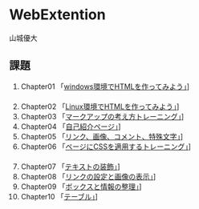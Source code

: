 # WebExtention
山城優大

## 課題
1. Chapter01 「[windows環境でHTMLを作ってみよう」](chapter01/ch01-hirstht-win.html)]  　　　　　　　　　　　
2. Chapter02 「[Linux環境でHTMLを作ってみよう」](chapter02/ch02-firsthtml-linux.html)]  　　　　　　　　　　
3. Chapter03 「[マークアップの考え方トレーニング」](chapter03/ch-03-markuptag1.html)]  　　　　　　　　　
4. Chapter04 「[自己紹介ページ」](chapter04/ch04-markuptag1.html)]  　　　　　　　　　　　
5. Chapter05 「[リンク、画像、コメント、特殊文字」](chapter05/ch05-markuptag2.html)]　　　　　　　　　　　
6. Chapter06 「[ページにCSSを適用するトレーニング」](chapter06/index%20(1).html)]  　　　　　　　　　　　
7. Chapter07 「[テキストの装飾」](chapter07/ch07-fontsytle.html)]  　　　　　　　　　　　
8. Chapter08 「[リンクの設定と画像の表示」](chapter08/ch08-linkimg.html)]  　　　　　　　　　　　
9. Chapter09 「[ボックスと情報の整理」](chapter09/ch09-boxcss.html)]  　　　　　　　　　　　
10. Chapter10 「[テーブル」](chapter10/ch10-table.html)]  
　　　　　　　　　　　

